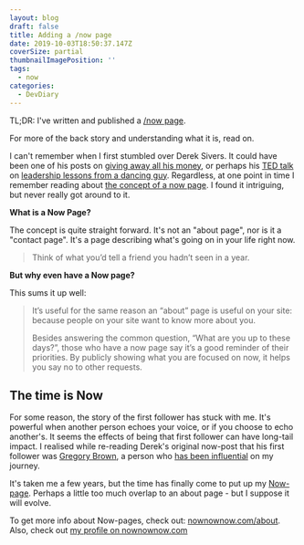```yaml
---
layout: blog
draft: false
title: Adding a /now page
date: 2019-10-03T18:50:37.147Z
coverSize: partial
thumbnailImagePosition: ''
tags:
  - now
categories: 
  - DevDiary
---
```

TL;DR: I've written and published a [/now page](/now). 

For more of the back story and understanding what it is, read on.
<!--more-->

I can't remember when I first stumbled over Derek Sivers. It could have been one of his posts on [giving away all his money](https://sivers.org/trust), or perhaps his [TED talk](https://www.ted.com/talks/derek_sivers_how_to_start_a_movement) on [leadership lessons from a dancing guy](https://sivers.org/ff). Regardless, at one point in time I remember reading about [the concept of a now page](https://sivers.org/nowff). I found it intriguing, but never really got around to it.

**What is a Now Page?**

The concept is quite straight forward. It's not an "about page", nor is it a "contact page". It's a page describing what's going on in your life right now. 

> Think of what you’d tell a friend you hadn’t seen in a year.

**But why even have a Now page?** 

This sums it up well:

> It’s useful for the same reason an “about” page is useful on your site: because people on your site want to know more about you.
>
> Besides answering the common question, “What are you up to these days?”, those who have a now page say it’s a good reminder of their priorities. By publicly showing what you are focused on now, it helps you say no to other requests.

## The time is Now

For some reason, the story of the first follower has stuck with me. It's powerful when another person echoes your voice, or if you choose to echo another's. It seems the effects of being that first follower can have long-tail impact. I realised while re-reading Derek's original now-post that his first follower was [Gregory Brown](https://practicingdeveloper.com/now/), a person who [has been influential](https://codingwithempathy.com/2016/12/27/reflecting-on-2016/) on my journey. 

It's taken me a few years, but the time has finally come to put up my [Now-page](/now). Perhaps a little too much overlap to an about page - but I suppose it will evolve.

To get more info about Now-pages, check out: [nownownow.com/about](https://nownownow.com/about). Also, check out [my profile on nownownow.com](https://nownownow.com/p/00tQ)
